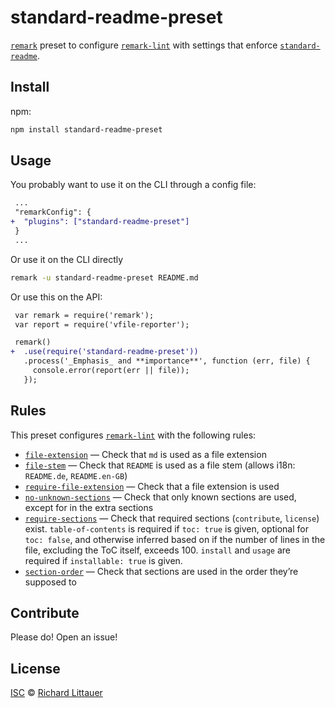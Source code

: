 # standard-readme-preset

[`remark`][remark] preset to configure [`remark-lint`][lint] with settings that
enforce [`standard-readme`][stdr].

## Install

npm:

```sh
npm install standard-readme-preset
```

## Usage

You probably want to use it on the CLI through a config file:

```diff
 ...
 "remarkConfig": {
+  "plugins": ["standard-readme-preset"]
 }
 ...
```

Or use it on the CLI directly

```sh
remark -u standard-readme-preset README.md
```

Or use this on the API:

```diff
 var remark = require('remark');
 var report = require('vfile-reporter');

 remark()
+  .use(require('standard-readme-preset'))
   .process('_Emphasis_ and **importance**', function (err, file) {
     console.error(report(err || file));
   });
```

## Rules

This preset configures [`remark-lint`][lint] with the following rules:

*   [`file-extension`](https://github.com/RichardLitt/standard-readme-preset/blob/master/rules/file-extension.js)
    — Check that `md` is used as a file extension
*   [`file-stem`](https://github.com/RichardLitt/standard-readme-preset/blob/master/rules/file-stem.js)
    — Check that `README` is used as a file stem (allows i18n: `README.de`, `README.en-GB`)
*   [`require-file-extension`](https://github.com/RichardLitt/standard-readme-preset/blob/master/rules/require-file-extension.js)
    — Check that a file extension is used
*   [`no-unknown-sections`](https://github.com/RichardLitt/standard-readme-preset/blob/master/rules/no-unknown-sections.js)
    — Check that only known sections are used, except for in the extra sections
*   [`require-sections`](https://github.com/RichardLitt/standard-readme-preset/blob/master/rules/require-sections.js)
    — Check that required sections (`contribute`, `license`) exist.
    `table-of-contents` is required if `toc: true` is given, optional for
    `toc: false`, and otherwise inferred based on if the number of lines in the
    file, excluding the ToC itself, exceeds 100.
    `install` and `usage` are required if `installable: true` is given.
*   [`section-order`](https://github.com/RichardLitt/standard-readme-preset/blob/master/rules/section-order.js)
    — Check that sections are used in the order they’re supposed to

## Contribute

Please do! Open an issue!

## License

[ISC][] © [Richard Littauer][author]

[author]: http://burntfen.com

[isc]: LICENSE

[remark]: https://github.com/wooorm/remark

[lint]: https://github.com/wooorm/remark-lint

[stdr]: https://github.com/RichardLitt/standard-readme


